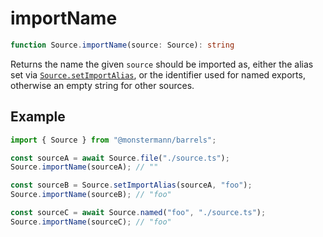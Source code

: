 # importName

```ts
function Source.importName(source: Source): string
```

Returns the name the given `source` should be imported as, either the alias set via [`Source.setImportAlias`](./setImportAlias), or the identifier used for named exports, otherwise an empty string for other sources.

## Example

```ts
import { Source } from "@monstermann/barrels";

const sourceA = await Source.file("./source.ts");
Source.importName(sourceA); // ""

const sourceB = Source.setImportAlias(sourceA, "foo");
Source.importName(sourceB); // "foo"

const sourceC = await Source.named("foo", "./source.ts");
Source.importName(sourceC); // "foo"
```
